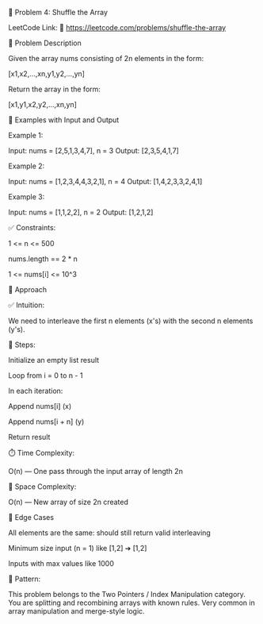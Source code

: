 🧠 Problem 4: Shuffle the Array

LeetCode Link:
🔗 https://leetcode.com/problems/shuffle-the-array

🧩 Problem Description

Given the array nums consisting of 2n elements in the form:

[x1,x2,...,xn,y1,y2,...,yn]

Return the array in the form:

[x1,y1,x2,y2,...,xn,yn]

🧪 Examples with Input and Output

Example 1:

Input: nums = [2,5,1,3,4,7], n = 3
Output: [2,3,5,4,1,7]

Example 2:

Input: nums = [1,2,3,4,4,3,2,1], n = 4
Output: [1,4,2,3,3,2,4,1]

Example 3:

Input: nums = [1,1,2,2], n = 2
Output: [1,2,1,2]

✅ Constraints:

1 <= n <= 500

nums.length == 2 * n

1 <= nums[i] <= 10^3

🚀 Approach

✅ Intuition:

We need to interleave the first n elements (x's) with the second n elements (y's).

🦀 Steps:

Initialize an empty list result

Loop from i = 0 to n - 1

In each iteration:

Append nums[i] (x)

Append nums[i + n] (y)

Return result

⏱️ Time Complexity:

O(n) — One pass through the input array of length 2n

🧠 Space Complexity:

O(n) — New array of size 2n created

🧠 Edge Cases

All elements are the same: should still return valid interleaving

Minimum size input (n = 1) like [1,2] ➔ [1,2]

Inputs with max values like 1000

🔄 Pattern:

This problem belongs to the Two Pointers / Index Manipulation category. You are splitting and recombining arrays with known rules. Very common in array manipulation and merge-style logic.

